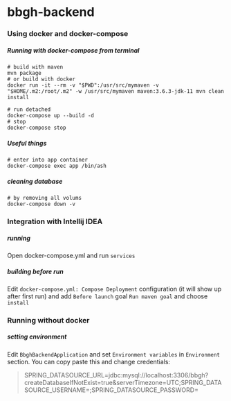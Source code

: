 # bbgh-backend

### Using docker and docker-compose

##### Running with docker-compose from terminal
```shell
# build with maven
mvn package
# or build with docker
docker run -it --rm -v "$PWD":/usr/src/mymaven -v "$HOME/.m2:/root/.m2" -w /usr/src/mymaven maven:3.6.3-jdk-11 mvn clean install

# run detached
docker-compose up --build -d
# stop
docker-compose stop
```

##### Useful things

```shell
# enter into app container
docker-compose exec app /bin/ash
```

##### cleaning database
```
# by removing all volums
docker-compose down -v
```

### Integration with Intellij IDEA
##### running 
Open docker-compose.yml and run `services`

##### building before run
Edit `docker-compose.yml: Compose Deployment` configuration (it will show up after first run) and add `Before launch` goal `Run maven goal` and choose `install`


### Running without docker
##### setting environment

Edit `BbghBackendApplication` and set `Environment variables` in `Environment` section.
You can copy paste this and change credentials:
> SPRING_DATASOURCE_URL=jdbc:mysql://localhost:3306/bbgh?createDatabaseIfNotExist=true&serverTimezone=UTC;SPRING_DATASOURCE_USERNAME=<username>;SPRING_DATASOURCE_PASSWORD=<password>